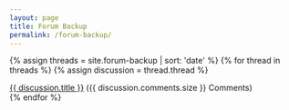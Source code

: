 ```yaml
---
layout: page
title: Forum Backup
permalink: /forum-backup/
---
```


{% assign threads = site.forum-backup | sort: 'date' %}
{% for thread in threads %}
{% assign discussion = thread.thread %}
  <div>
    <a href="{{ thread.url }}">{{ discussion.title }}</a> ({{ discussion.comments.size }} Comments)
  </div>
{% endfor %}

